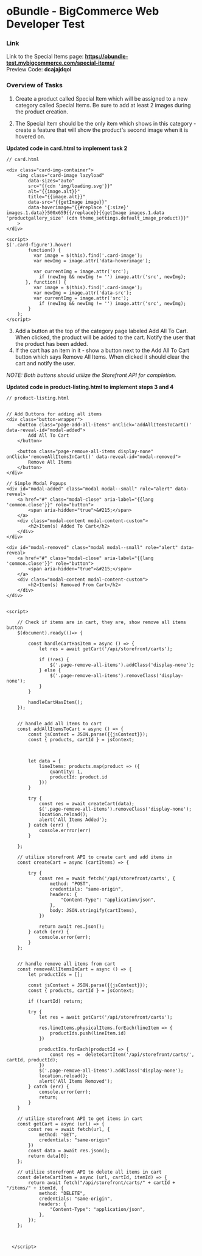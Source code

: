 # oBundle - BigCommerce Web Developer Test



### Link
Link to the Special Items page: <strong>https://obundle-test.mybigcommerce.com/special-items/</strong>
<br />
Preview Code: <strong>dcajajdqoi</strong>

### Overview of Tasks
1.  Create a product called Special Item which will be assigned to a new category called Special Items. Be sure to add at least 2 images during the product creation.
    
2.  The Special Item should be the only item which shows in this category - create a feature that will show the product's second image when it is hovered on. 


<strong>Updated code in card.html to implement task 2</strong>
```
// card.html

<div class="card-img-container">
    <img class="card-image lazyload" 
        data-sizes="auto" 
        src="{{cdn 'img/loading.svg'}}" 
        alt="{{image.alt}}" 
        title="{{image.alt}}"
        data-src="{{getImage image}}"
        data-hoverimage="{{#replace '{:size}' images.1.data}}500x659{{/replace}}{{getImage images.1.data 'productgallery_size' (cdn theme_settings.default_image_product)}}"
    >
</div> 

<script>
$('.card-figure').hover(
    	function() {
          var image = $(this).find('.card-image');
          var newImg = image.attr('data-hoverimage');

          var currentImg = image.attr('src');
    		if (newImg && newImg != '') image.attr('src', newImg);
       }, function() {
          var image = $(this).find('.card-image');
          var newImg = image.attr('data-src');
          var currentImg = image.attr('src');
    		if (newImg && newImg != '') image.attr('src', newImg);
    	}
    );
</script>
```

3.  Add a button at the top of the category page labeled Add All To Cart. When clicked, the product will be added to the cart. Notify the user that the product has been added. 
4. If the cart has an item in it - show a button next to the Add All To Cart button which says Remove All Items. When clicked it should clear the cart and notify the user. 
   
<em>NOTE: Both buttons should utilize the Storefront API for completion. </em>


<strong>Updated code in product-listing.html to implement steps 3 and 4</strong>
```
// product-listing.html


// Add Buttons for adding all items
<div class="button-wrapper">
    <button class="page-add-all-items" onClick='addAllItemsToCart()' data-reveal-id="modal-added">
        Add All To Cart 
    </button>

    <button class="page-remove-all-items display-none" onClick='removeAllItemsInCart()' data-reveal-id="modal-removed">
        Remove All Items
    </button>
</div>

// Simple Modal Popups
<div id="modal-added" class="modal modal--small" role="alert" data-reveal>
    <a href="#" class="modal-close" aria-label="{{lang 'common.close'}}" role="button">
        <span aria-hidden="true">&#215;</span>
    </a>
    <div class="modal-content modal-content-custom">
        <h2>Item(s) Added To Cart</h2>
    </div>
</div>

<div id="modal-removed" class="modal modal--small" role="alert" data-reveal>
    <a href="#" class="modal-close" aria-label="{{lang 'common.close'}}" role="button">
        <span aria-hidden="true">&#215;</span>
    </a>
    <div class="modal-content modal-content-custom">
        <h2>Item(s) Removed From Cart</h2>
    </div>   
</div>


<script>

    // Check if items are in cart, they are, show remove all items button
    $(document).ready(()=> {

        const handleCartHasItem = async () => {
            let res = await getCart('/api/storefront/carts');
    
            if (!res) {
                $('.page-remove-all-items').addClass('display-none');
            } else {
                $('.page-remove-all-items').removeClass('display-none');
            }
        }
    
        handleCartHasItem();
    }); 


    // handle add all items to cart
    const addAllItemsToCart = async () => {
        const jsContext = JSON.parse({{jsContext}});
        const { products, cartId } = jsContext;



        let data = {
            lineItems: products.map(product => ({
                quantity: 1,
                productId: product.id
            }))
        }

        try {
            const res = await createCart(data);
            $('.page-remove-all-items').removeClass('display-none');
            location.reload();
            alert('All Items Added');
        } catch (err) {
            console.errror(err)
        }
      
    };

    // utilize storefront API to create cart and add items in
    const createCart = async (cartItems) => {

        try {
            const res = await fetch('/api/storefront/carts', {
                method: "POST",
                credentials: "same-origin",
                headers: {
                    "Content-Type": "application/json",
                },
                body: JSON.stringify(cartItems),
            })
    
            return await res.json();
        } catch (err) {
            console.error(err);
        }
    };

    
    // handle remove all items from cart
    const removeAllItemsInCart = async () => {
        let productIds = [];
        
        const jsContext = JSON.parse({{jsContext}});
        const { products, cartId } = jsContext;

        if (!cartId) return;
        
        try {
            let res = await getCart('/api/storefront/carts');

            res.lineItems.physicalItems.forEach(lineItem => {
                productIds.push(lineItem.id)
            })
            
            productIds.forEach(productId => {
                const res =  deleteCartItem('/api/storefront/carts/', cartId, productId); 
            })
            $('.page-remove-all-items').addClass('display-none');
            location.reload();
            alert('All Items Removed');
        } catch (err) {
            console.error(err);
            return;
        }
    }
    
    // utilize storefront API to get items in cart
    const getCart = async (url) => {
        const res = await fetch(url, {
            method: "GET",
            credentials: "same-origin"
        })
        const data = await res.json();
        return data[0];
    };

    // utilize storefront API to delete all items in cart
    const deleteCartItem = async (url, cartId, itemId) => {
        return await fetch("/api/storefront/carts/" + cartId + "/items/" + itemId, {
            method: "DELETE",
            credentials: "same-origin",
            headers: {
                "Content-Type": "application/json",
            },
        });
    };
  


  </script>
```



